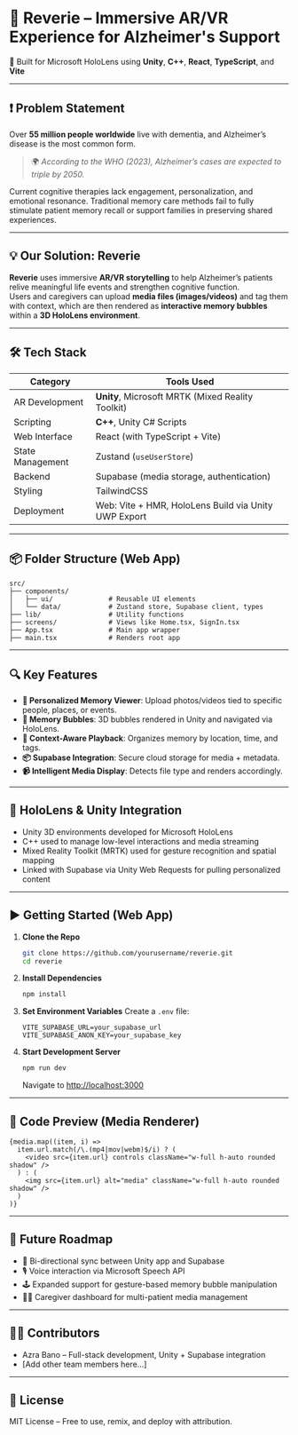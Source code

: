 # 🧠 Reverie – Immersive AR/VR Experience for Alzheimer's Support  
🚀 Built for Microsoft HoloLens using **Unity**, **C++**, **React**, **TypeScript**, and **Vite**

---

## ❗ Problem Statement

Over **55 million people worldwide** live with dementia, and Alzheimer’s disease is the most common form.  
> 🌍 *According to the WHO (2023), Alzheimer’s cases are expected to triple by 2050.*  

Current cognitive therapies lack engagement, personalization, and emotional resonance. Traditional memory care methods fail to fully stimulate patient memory recall or support families in preserving shared experiences.

---

## 💡 Our Solution: Reverie

**Reverie** uses immersive **AR/VR storytelling** to help Alzheimer’s patients relive meaningful life events and strengthen cognitive function.  
Users and caregivers can upload **media files (images/videos)** and tag them with context, which are then rendered as **interactive memory bubbles** within a **3D HoloLens environment**.

---

## 🛠️ Tech Stack

| Category          | Tools Used                                              |
|------------------|----------------------------------------------------------|
| AR Development   | **Unity**, Microsoft MRTK (Mixed Reality Toolkit)       |
| Scripting         | **C++**, Unity C# Scripts                               |
| Web Interface     | React (with TypeScript + Vite)                          |
| State Management  | Zustand (`useUserStore`)                                |
| Backend           | Supabase (media storage, authentication)               |
| Styling           | TailwindCSS                                             |
| Deployment        | Web: Vite + HMR, HoloLens Build via Unity UWP Export   |

---

## 📦 Folder Structure (Web App)

```
src/
├── components/
│   ├── ui/              # Reusable UI elements
│   └── data/            # Zustand store, Supabase client, types
├── lib/                 # Utility functions
├── screens/             # Views like Home.tsx, SignIn.tsx
├── App.tsx              # Main app wrapper
├── main.tsx             # Renders root app
```

---

## 🔍 Key Features

- **👤 Personalized Memory Viewer**: Upload photos/videos tied to specific people, places, or events.
- **🧠 Memory Bubbles**: 3D bubbles rendered in Unity and navigated via HoloLens.
- **🧭 Context-Aware Playback**: Organizes memory by location, time, and tags.
- **📦 Supabase Integration**: Secure cloud storage for media + metadata.
- **📹 Intelligent Media Display**: Detects file type and renders accordingly.

---

## 🧪 HoloLens & Unity Integration

- Unity 3D environments developed for Microsoft HoloLens
- C++ used to manage low-level interactions and media streaming
- Mixed Reality Toolkit (MRTK) used for gesture recognition and spatial mapping
- Linked with Supabase via Unity Web Requests for pulling personalized content

---

## ▶️ Getting Started (Web App)

1. **Clone the Repo**
   ```bash
   git clone https://github.com/yourusername/reverie.git
   cd reverie
   ```

2. **Install Dependencies**
   ```bash
   npm install
   ```

3. **Set Environment Variables**
   Create a `.env` file:
   ```env
   VITE_SUPABASE_URL=your_supabase_url
   VITE_SUPABASE_ANON_KEY=your_supabase_key
   ```

4. **Start Development Server**
   ```bash
   npm run dev
   ```
   Navigate to [http://localhost:3000](http://localhost:3000)

---

## 🧠 Code Preview (Media Renderer)

```tsx
{media.map((item, i) =>
  item.url.match(/\.(mp4|mov|webm)$/i) ? (
    <video src={item.url} controls className="w-full h-auto rounded shadow" />
  ) : (
    <img src={item.url} alt="media" className="w-full h-auto rounded shadow" />
  )
)}
```

---

## 🌱 Future Roadmap

- 📡 Bi-directional sync between Unity app and Supabase
- 🎙️ Voice interaction via Microsoft Speech API
- 🕹️ Expanded support for gesture-based memory bubble manipulation
- 🧑‍⚕️ Caregiver dashboard for multi-patient media management

---

## 👨‍💻 Contributors

- Azra Bano – Full-stack development, Unity + Supabase integration  
- [Add other team members here…]

---

## 📄 License

MIT License – Free to use, remix, and deploy with attribution.
